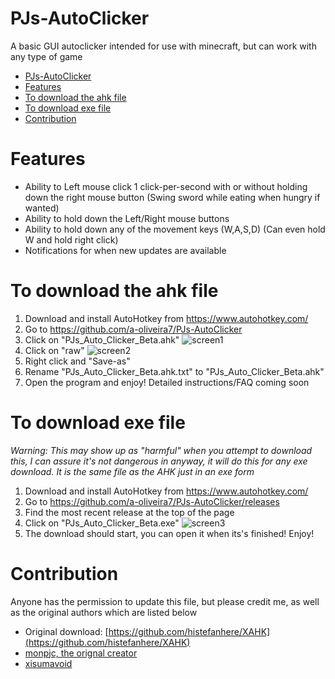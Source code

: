 
# PJs-AutoClicker
A basic GUI autoclicker intended for use with minecraft, but can work with any type of game
- [PJs-AutoClicker](#pjs-autoclicker)
- [Features](#features)
- [To download the ahk file](#to-download-the-ahk-file)
- [To download exe file](#to-download-exe-file)
- [Contribution](#contribution)

# Features

 - Ability to Left mouse click 1 click-per-second with or without holding down the right mouse button (Swing sword while eating when hungry if wanted)
 - Ability to hold down the Left/Right mouse buttons
 - Ability to hold down any of the movement keys (W,A,S,D) (Can even hold W and hold right click) 
 - Notifications for when new updates are available       
# To download the ahk file
1. Download and install AutoHotkey from https://www.autohotkey.com/
2. Go to https://github.com/a-oliveira7/PJs-AutoClicker
3. Click on "PJs_Auto_Clicker_Beta.ahk"
![screen1](https://user-images.githubusercontent.com/75968551/176227075-a86b0290-df23-44bc-a504-ed6d81e0cb1c.png)
4. Click on "raw"
![screen2](https://user-images.githubusercontent.com/75968551/176227127-6ea7e0bf-7eb5-4531-82bb-047de8c489f3.png)
5. Right click and "Save-as"
6. Rename "PJs_Auto_Clicker_Beta.ahk.txt" to "PJs_Auto_Clicker_Beta.ahk"
7. Open the program and enjoy! Detailed instructions/FAQ coming soon

# To download exe file
*Warning: This may show up as "harmful" when you attempt to download this, I can assure it's not dangerous in anyway, it will do this for any exe download. It is the same file as the AHK just in an exe form*
1. Download and install AutoHotkey from https://www.autohotkey.com/
2. Go to https://github.com/a-oliveira7/PJs-AutoClicker/releases
3. Find the most recent release at the top of the page
4. Click on "PJs_Auto_Clicker_Beta.exe" 
![screen3](https://user-images.githubusercontent.com/75968551/176227196-27719b5c-65b3-4c5a-b770-b7c16318cc5d.png)
5. The download should start, you can open it when its's finished! Enjoy!

# Contribution
Anyone has the permission to update this file, but please credit me, as well as the original authors which are listed below
- Original download: [https://github.com/histefanhere/XAHK](https://github.com/histefanhere/XAHK)
- [monpjc, the orignal creator](https://github.com/monpjc)
- [xisumavoid](https://www.youtube.com/c/XisumavoidMC)
